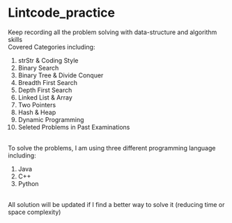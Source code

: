 # Lintcode_practice
Keep recording all the problem solving with data-structure and algorithm skills <br>
Covered Categories including:<br>
1. strStr & Coding Style<br>
2. Binary Search<br>
3. Binary Tree & Divide Conquer<br>
4. Breadth First Search<br>
5. Depth First Search<br>
6. Linked List & Array<br>
7. Two Pointers<br>
8. Hash & Heap<br>
9. Dynamic Programming<br>
10. Seleted Problems in Past Examinations<br><br>

To solve the problems, I am using three different programming language including:<br>
1. Java<br>
2. C++<br>
3. Python<br><br>

All solution will be updated if I find a better way to solve it (reducing time or space complexity)


